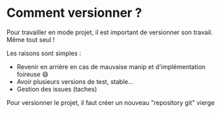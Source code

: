 # Comment versionner ?

Pour travailler en mode projet, il est important de versionner son travail. Même tout seul !

Les raisons sont simples :&#x20;

* Revenir en arrière en cas de mauvaise manip et d'implémentation foireuse :smile:
* Avoir plusieurs versions de test, stable…
* Gestion des issues (taches)

Pour versionner le projet, il faut créer un nouveau "repository git" vierge
